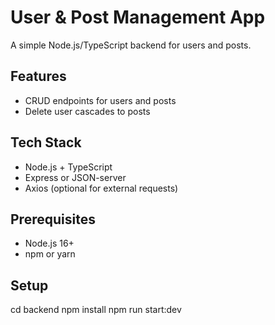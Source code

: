 # User & Post Management App 

A simple Node.js/TypeScript backend for users and posts.

## Features
- CRUD endpoints for users and posts
- Delete user cascades to posts

## Tech Stack
- Node.js + TypeScript
- Express or JSON-server
- Axios (optional for external requests)

## Prerequisites
- Node.js 16+
- npm or yarn

## Setup
cd backend
npm install
npm run start:dev